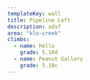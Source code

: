 ```yaml
---
templateKey: wall
title: Pipeline Left
description: adsf
area: "klo-creek"
climbs:
  - name: hello
    grade: 5.10d
  - name: Peanut Gallery
    grade: 5.10c
---
```

